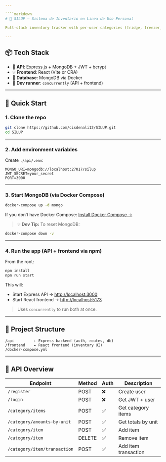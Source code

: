 ```yaml
---

````markdown
# 🧊 SILUP – Sistema de Inventario en Linea de Uso Personal

Full-stack inventory tracker with per-user categories (fridge, freezer, groceries, produce), item history, and JWT-based authentication.

---
```


## 📦 Tech Stack

- 🔧 **API**: Express.js + MongoDB + JWT + bcrypt
- 💡 **Frontend**: React (Vite or CRA)
- 🐳 **Database**: MongoDB via Docker
- 🧪 **Dev runner**: `concurrently` (API + frontend)

---

## 🚀 Quick Start

### 1. Clone the repo

```bash
git clone https://github.com/cisdenali12/SILUP.git
cd SILUP
````

---

### 2. Add environment variables

Create `./api/.env`:

```env
MONGO_URI=mongodb://localhost:27017/silup
JWT_SECRET=your_secret
PORT=3000
```

---

### 3. Start MongoDB (via Docker Compose)

```bash
docker-compose up -d mongo
```

If you don’t have Docker Compose: [Install Docker Compose →](https://docs.docker.com/compose/install/)

> 💡 **Dev Tip:** To reset MongoDB:

```bash
docker-compose down -v
```

---

### 4. Run the app (API + frontend via npm)

From the root:

```bash
npm install
npm run start
```

This will:

* Start Express API → [http://localhost:3000](http://localhost:3000)
* Start React frontend → [http://localhost:5173](http://localhost:5173)

> Uses `concurrently` to run both at once.

---

## 📁 Project Structure

```
/api         ← Express backend (auth, routes, db)
/frontend    ← React frontend (inventory UI)
/docker-compose.yml
```

---

## 🧪 API Overview

| Endpoint                     | Method | Auth | Description          |
| ---------------------------- | ------ | ---- | -------------------- |
| `/register`                  | POST   | ❌    | Create user          |
| `/login`                     | POST   | ❌    | Get JWT + user       |
| `/category/items`            | POST   | ✅    | Get category items   |
| `/category/amounts-by-unit`  | POST   | ✅    | Get totals by unit   |
| `/category/item`             | POST   | ✅    | Add item             |
| `/category/item`             | DELETE | ✅    | Remove item          |
| `/category/item/transaction` | POST   | ✅    | Add item transaction |

```


